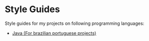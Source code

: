 # Style Guides

Style guides for my projects on following programming languages:

* [Java (For brazilian portuguese projects)](JAVA_PT-BR.md)
